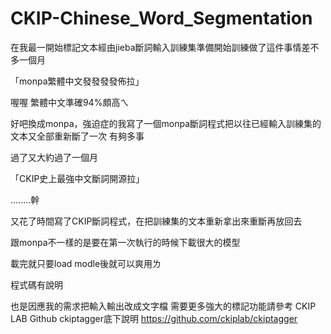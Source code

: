 # CKIP-Chinese_Word_Segmentation

在我最一開始標記文本經由jieba斷詞輸入訓練集準備開始訓練做了這件事情差不多一個月

「monpa繁體中文發發發發佈拉」

喔喔 繁體中文準確94%頗高ㄟ

好吧換成monpa，強迫症的我寫了一個monpa斷詞程式把以往已經輸入訓練集的文本又全部重新斷了一次 有夠多事

過了又大約過了一個月

「CKIP史上最強中文斷詞開源拉」

........幹

又花了時間寫了CKIP斷詞程式，在把訓練集的文本重新拿出來重斷再放回去

跟monpa不一樣的是要在第一次執行的時候下載很大的模型

載完就只要load modle後就可以爽用ㄌ

程式碼有說明

也是因應我的需求把輸入輸出改成文字檔
需要更多強大的標記功能請參考
CKIP LAB Github ckiptagger底下說明
https://github.com/ckiplab/ckiptagger
